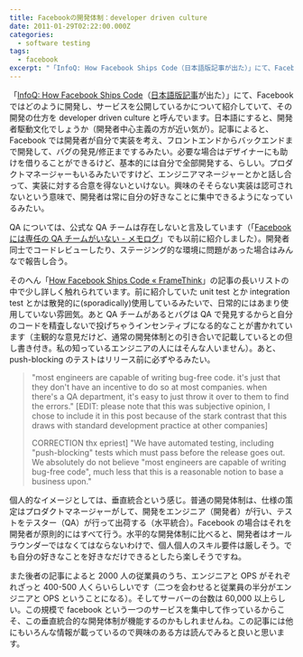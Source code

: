 ```yaml
---
title: Facebookの開発体制：developer driven culture
date: 2011-01-29T02:22:00.000Z
categories:
  - software testing
tags:
  - facebook
excerpt: "「InfoQ: How Facebook Ships Code（日本語版記事が出た）」にて、Facebookではどのように開発し、サービスを公開しているかについて紹介していて、その開発の仕方を developer driven culture と呼んでいます。日本語にすると、開発者駆動文化でしょうか（開発者中心主義の方が近い気が）。記事によると、Facebookでは開発者が自分で実装を考え、フロントエンドからバックエンドまで開発して、バグの発見/修正までするみたい。必要な場合はデザイナーにも助けを借りることができるけど、基本的には自分で全部開発する、らしい。プロダクトマネージャーもいるみたいですけど、エンジニアマネージャーとかと話し合って、実装に対する合意を得ないといけない。興味のそそらない実装は認可されないという意味で、開発者は常に自分の好きなことに集中できるようになっているみたい。"
---
```


「[InfoQ: How Facebook Ships Code](http://www.infoq.com/news/2011/01/facebook-coding-practices)（[日本語版記事](http://www.infoq.com/jp/news/2011/01/facebook-coding-practices)が出た）」にて、Facebook ではどのように開発し、サービスを公開しているかについて紹介していて、その開発の仕方を developer driven culture と呼んでいます。日本語にすると、開発者駆動文化でしょうか（開発者中心主義の方が近い気が）。記事によると、Facebook では開発者が自分で実装を考え、フロントエンドからバックエンドまで開発して、バグの発見/修正までするみたい。必要な場合はデザイナーにも助けを借りることができるけど、基本的には自分で全部開発する、らしい。プロダクトマネージャーもいるみたいですけど、エンジニアマネージャーとかと話し合って、実装に対する合意を得ないといけない。興味のそそらない実装は認可されないという意味で、開発者は常に自分の好きなことに集中できるようになっているみたい。

QA については、公式な QA チームは存在しないと言及しています（「[Facebook には専任の QA チームがいない - メモログ](/2010/07/facebook_has_no_dedicated_qa/)」でも以前に紹介しました）。開発者同士でコードレビューしたり、ステージング的な環境に問題があった場合はみんなで報告し合う。

そのへん「[How Facebook Ships Code « FrameThink](http://framethink.wordpress.com/2011/01/17/how-facebook-ships-code/)」の記事の長いリストの中で少し詳しく触れられています。前に紹介していた unit test とか integration test とかは散発的に(sporadically)使用しているみたいで、日常的にはあまり使用していない雰囲気。あと QA チームがあるとバグは QA で発見するからと自分のコードを精査しないで投げちゃうインセンティブになる的なことが書かれています（主観的な意見だけど、通常の開発体制との引き合いで記載しているとの但し書き付き。私の知っているエンジニアの人にはそんな人いません）。あと、push-blocking のテストはリリース前に必ずやるみたい。

> "most engineers are capable of writing bug-free code. it's just that they don't have an incentive to do so at most companies. when there's a QA department, it's easy to just throw it over to them to find the errors." \[EDIT: please note that this was subjective opinion, I chose to include it in this post because of the stark contrast that this draws with standard development practice at other companies\]
>
> CORRECTION thx epriest\] "We have automated testing, including "push-blocking" tests which must pass before the release goes out. We absolutely do not believe "most engineers are capable of writing bug-free code", much less that this is a reasonable notion to base a business upon."

個人的なイメージとしては、垂直統合という感じ。普通の開発体制は、仕様の策定はプロダクトマネージャーがして、開発をエンジニア（開発者）が行い、テストをテスター（QA）が行って出荷する（水平統合）。Facebook の場合はそれを開発者が原則的にはすべて行う。水平的な開発体制に比べると、開発者はオールラウンダーではなくてはならないわけで、個人個人のスキル要件は厳しそう。でも自分の好きなことを好きなだけできるとしたら楽しそうですね。

また後者の記事によると 2000 人の従業員のうち、エンジニアと OPS がそれぞれざっと 400-500 人くらいらしいです（二つを会わせると従業員の半分がエンジニアと OPS ということになる）。そしてサーバーの台数は 60,000 以上らしい。この規模で facebook という一つのサービスを集中して作っているからこそ、この垂直統合的な開発体制が機能するのかもしれませんね。この記事には他にもいろんな情報が載っているので興味のある方は読んでみると良いと思います。
